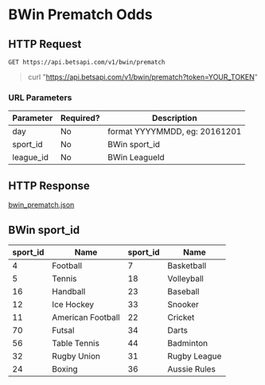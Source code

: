 # BWin Prematch Odds

## HTTP Request

`GET https://api.betsapi.com/v1/bwin/prematch`

> curl "https://api.betsapi.com/v1/bwin/prematch?token=YOUR_TOKEN"

### URL Parameters

Parameter | Required? | Description
--------- | ------- | -----------
day | No | format YYYYMMDD, eg: 20161201
sport_id | No | BWin sport_id
league_id | No | BWin LeagueId

## HTTP Response

<a href="../samples/bwin_prematch.json" target="_blank">bwin_prematch.json</a>

## BWin sport_id

sport_id | Name | sport_id | Name
---------- | ------- | -------- | -------
4  | Football | 7 | Basketball
5  | Tennis | 18 | Volleyball
16 | Handball | 23 | Baseball
12 | Ice Hockey | 33 | Snooker
11 | American Football | 22 | Cricket
70 | Futsal | 34 | Darts
56 | Table Tennis | 44 | Badminton
32 | Rugby Union | 31 | Rugby League
24 | Boxing | 36 | Aussie Rules
